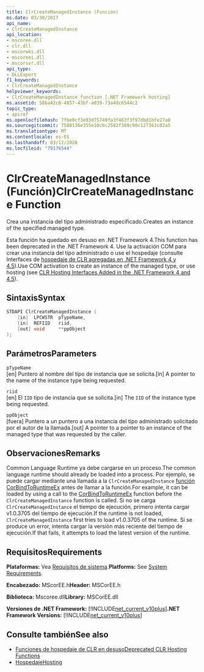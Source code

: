 ```yaml
---
title: ClrCreateManagedInstance (Función)
ms.date: 03/30/2017
api_name:
- ClrCreateManagedInstance
api_location:
- mscoree.dll
- clr.dll
- mscorwks.dll
- mscoreei.dll
- mscorsvr.dll
api_type:
- DLLExport
f1_keywords:
- ClrCreateManagedInstance
helpviewer_keywords:
- ClrCreateManagedInstance function [.NET Framework hosting]
ms.assetid: 58ba42c0-4857-43bf-a039-73a4dc6544c2
topic_type:
- apiref
ms.openlocfilehash: 7fbe0cf3e93d75749fa3f463f3f97dbd1bfe27a0
ms.sourcegitcommit: 7588136e355e10cbc2582f389c90c127363c02a5
ms.translationtype: MT
ms.contentlocale: es-ES
ms.lasthandoff: 03/12/2020
ms.locfileid: "79176544"
---
```

# <a name="clrcreatemanagedinstance-function"></a><span data-ttu-id="96e7e-102">ClrCreateManagedInstance (Función)</span><span class="sxs-lookup"><span data-stu-id="96e7e-102">ClrCreateManagedInstance Function</span></span>
<span data-ttu-id="96e7e-103">Crea una instancia del tipo administrado especificado.</span><span class="sxs-lookup"><span data-stu-id="96e7e-103">Creates an instance of the specified managed type.</span></span>  
  
 <span data-ttu-id="96e7e-104">Esta función ha quedado en desuso en .NET Framework 4.</span><span class="sxs-lookup"><span data-stu-id="96e7e-104">This function has been deprecated in the .NET Framework 4.</span></span> <span data-ttu-id="96e7e-105">Use la activación COM para crear una instancia del tipo administrado o use el hospedaje (consulte Interfaces de [hospedaje de CLR agregadas en .NET Framework 4 y 4.5](../../../../docs/framework/unmanaged-api/hosting/clr-hosting-interfaces-added-in-the-net-framework-4-and-4-5.md)).</span><span class="sxs-lookup"><span data-stu-id="96e7e-105">Use COM activation to create an instance of the managed type, or use hosting (see [CLR Hosting Interfaces Added in the .NET Framework 4 and 4.5](../../../../docs/framework/unmanaged-api/hosting/clr-hosting-interfaces-added-in-the-net-framework-4-and-4-5.md)).</span></span>  
  
## <a name="syntax"></a><span data-ttu-id="96e7e-106">Sintaxis</span><span class="sxs-lookup"><span data-stu-id="96e7e-106">Syntax</span></span>  
  
```cpp  
STDAPI ClrCreateManagedInstance (  
    [in]  LPCWSTR  pTypeName,
    [in]  REFIID   riid,
    [out] void     **ppObject  
);  
```  
  
## <a name="parameters"></a><span data-ttu-id="96e7e-107">Parámetros</span><span class="sxs-lookup"><span data-stu-id="96e7e-107">Parameters</span></span>  
 `pTypeName`  
 <span data-ttu-id="96e7e-108">[en] Puntero al nombre del tipo de instancia que se solicita.</span><span class="sxs-lookup"><span data-stu-id="96e7e-108">[in] A pointer to the name of the instance type being requested.</span></span>  
  
 `riid`  
 <span data-ttu-id="96e7e-109">[en] El `IID` tipo de instancia que se solicita.</span><span class="sxs-lookup"><span data-stu-id="96e7e-109">[in] The `IID` of the instance type being requested.</span></span>  
  
 `ppObject`  
 <span data-ttu-id="96e7e-110">[fuera] Puntero a un puntero a una instancia del tipo administrado solicitado por el autor de la llamada.</span><span class="sxs-lookup"><span data-stu-id="96e7e-110">[out] A pointer to a pointer to an instance of the managed type that was requested by the caller.</span></span>  
  
## <a name="remarks"></a><span data-ttu-id="96e7e-111">Observaciones</span><span class="sxs-lookup"><span data-stu-id="96e7e-111">Remarks</span></span>  
 <span data-ttu-id="96e7e-112">Common Language Runtime ya debe cargarse en un proceso.</span><span class="sxs-lookup"><span data-stu-id="96e7e-112">The common language runtime should already be loaded into a process.</span></span> <span data-ttu-id="96e7e-113">Por ejemplo, se puede cargar mediante una llamada a la `ClrCreateManagedInstance` [función CorBindToRuntimeEx](../../../../docs/framework/unmanaged-api/hosting/corbindtoruntimeex-function.md) antes de llamar a la función.</span><span class="sxs-lookup"><span data-stu-id="96e7e-113">For example, it can be loaded by using a call to the [CorBindToRuntimeEx](../../../../docs/framework/unmanaged-api/hosting/corbindtoruntimeex-function.md) function before the `ClrCreateManagedInstance` function is called.</span></span> <span data-ttu-id="96e7e-114">Si no se carga `ClrCreateManagedInstance` el tiempo de ejecución, primero intenta cargar v1.0.3705 del tiempo de ejecución.</span><span class="sxs-lookup"><span data-stu-id="96e7e-114">If the runtime is not loaded, `ClrCreateManagedInstance` first tries to load v1.0.3705 of the runtime.</span></span> <span data-ttu-id="96e7e-115">Si se produce un error, intenta cargar la versión más reciente del tiempo de ejecución.</span><span class="sxs-lookup"><span data-stu-id="96e7e-115">If that fails, it attempts to load the latest version of the runtime.</span></span>  
  
## <a name="requirements"></a><span data-ttu-id="96e7e-116">Requisitos</span><span class="sxs-lookup"><span data-stu-id="96e7e-116">Requirements</span></span>  
 <span data-ttu-id="96e7e-117">**Plataformas:** Vea [Requisitos de sistema](../../../../docs/framework/get-started/system-requirements.md).</span><span class="sxs-lookup"><span data-stu-id="96e7e-117">**Platforms:** See [System Requirements](../../../../docs/framework/get-started/system-requirements.md).</span></span>  
  
 <span data-ttu-id="96e7e-118">**Encabezado:** MScorEE.h</span><span class="sxs-lookup"><span data-stu-id="96e7e-118">**Header:** MSCorEE.h</span></span>  
  
 <span data-ttu-id="96e7e-119">**Biblioteca:** Mscoree.dll</span><span class="sxs-lookup"><span data-stu-id="96e7e-119">**Library:** MSCorEE.dll</span></span>  
  
 <span data-ttu-id="96e7e-120">**Versiones de .NET Framework:** [!INCLUDE[net_current_v10plus](../../../../includes/net-current-v10plus-md.md)]</span><span class="sxs-lookup"><span data-stu-id="96e7e-120">**.NET Framework Versions:** [!INCLUDE[net_current_v10plus](../../../../includes/net-current-v10plus-md.md)]</span></span>  
  
## <a name="see-also"></a><span data-ttu-id="96e7e-121">Consulte también</span><span class="sxs-lookup"><span data-stu-id="96e7e-121">See also</span></span>

- [<span data-ttu-id="96e7e-122">Funciones de hospedaje de CLR en desuso</span><span class="sxs-lookup"><span data-stu-id="96e7e-122">Deprecated CLR Hosting Functions</span></span>](../../../../docs/framework/unmanaged-api/hosting/deprecated-clr-hosting-functions.md)
- [<span data-ttu-id="96e7e-123">Hospedaje</span><span class="sxs-lookup"><span data-stu-id="96e7e-123">Hosting</span></span>](../../../../docs/framework/unmanaged-api/hosting/index.md)
